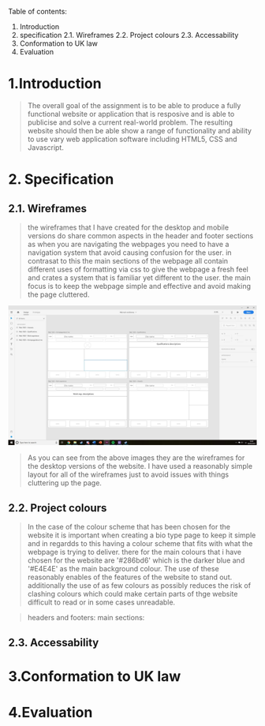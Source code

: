 Table of contents:
1. Introduction
2. specification
    2.1. Wireframes
    2.2. Project colours
    2.3. Accessability
3. Conformation to UK law
4. Evaluation

# 1.Introduction

> The overall goal of the assignment is to be able to produce a fully functional website or application that is resposive and 
is able to publicise and solve a current real-world problem. The resulting website should then be able show a range of functionality
and ability to use vary web application software including HTML5, CSS and Javascript. 

# 2. Specification

## 2.1. Wireframes
> the wireframes that I have created for the desktop and mobile versions do share common aspects in the header and footer sections as
when you are navigating the webpages you need to have a navigation system that avoid causing confusion for the user. in contrasat to
this the main sections of the webpage all contain different uses of formatting via css to give the webpage a fresh feel and 
crates a system that is familiar yet different to the user. the main focus is to keep the webpage simple and effective and avoid
making the page cluttered.

![Desktop wireframes](/assignment1/Images/desktop_image.jpg)

> As you can see from the above images they are the wireframes for the desktop versions of the website. I have used a reasonably
simple layout for all of the wireframes just to avoid issues with things cluttering up the page.

## 2.2. Project colours
> In the case of the colour scheme that has been chosen for the website it is important when creating a bio type page to keep it
simple and in regardds to this having a colour scheme that fits with what the webpage is trying to deliver. there for the main
colours that i have chosen for the website are '#286bd6' which is the darker blue and '#E4E4E' as the main background colour. The use
of these reasonably enables of the features of the website to stand out. additionally the use of as few colours as possibly reduces
the risk of clashing colours which could make certain parts of thge website difficult to read or in some cases unreadable. 

>headers and footers:
>main sections:

## 2.3. Accessability

# 3.Conformation to UK law


# 4.Evaluation